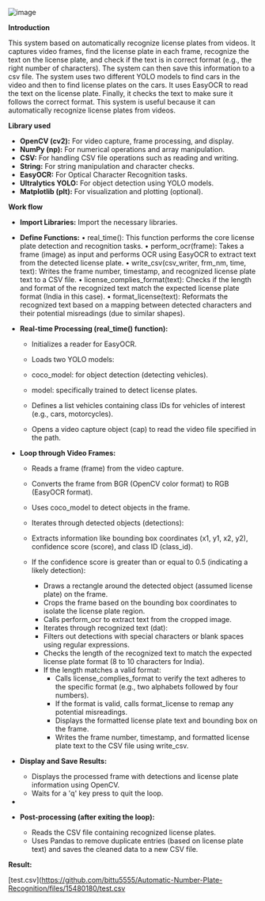 ![image](https://github.com/bittu5555/Automatic-Number-Plate-Recognition/assets/106305917/b575d928-9094-49d7-add8-6ac8f371abb9)

**Introduction**

This system based on automatically recognize license plates from videos. It captures video frames, find the license plate in each frame, recognize the text on the license plate, and check if the text is in correct format (e.g., the right number of characters). The system can then save this information to a csv file. The system uses two different YOLO models to find cars in the video and then to find license plates on the cars. It uses EasyOCR to read the text on the license plate. Finally, it checks the text to make sure it follows the correct format. This system is useful because it can automatically recognize license plates from videos.

**Library used**

* **OpenCV (cv2):** For video capture, frame processing, and display.
* **NumPy (np):** For numerical operations and array manipulation.
* **CSV:** For handling CSV file operations such as reading and writing.
* **String:** For string manipulation and character checks.
* **EasyOCR:** For Optical Character Recognition tasks.
* **Ultralytics YOLO:** For object detection using YOLO models.
* **Matplotlib (plt):** For visualization and plotting (optional).

**Work flow**

* **Import Libraries:** Import the necessary libraries.
  
* **Define Functions:**
•	real_time(): This function performs the core license plate detection and recognition tasks.
•	perform_ocr(frame): Takes a frame (image) as input and performs OCR using EasyOCR to extract text from the detected license plate.
•	write_csv(csv_writer, frm_nm, time, text): Writes the frame number, timestamp, and recognized license plate text to a CSV file.
•	license_complies_format(text): Checks if the length and format of the recognized text match the expected license plate format (India in this case).
•	format_license(text): Reformats the recognized text based on a mapping between detected characters and their potential misreadings (due to similar shapes).

* **Real-time Processing (real_time() function):**
  
	* Initializes a reader for EasyOCR.

	* Loads two YOLO models: 
	* coco_model: for object detection (detecting vehicles).
	* model: specifically trained to detect license plates.
	* Defines a list vehicles containing class IDs for vehicles of interest (e.g., cars, motorcycles).

	* Opens a video capture object (cap) to read the video file specified in the path.

* **Loop through Video Frames:**
  
	* Reads a frame (frame) from the video capture.

	* Converts the frame from BGR (OpenCV color format) to RGB (EasyOCR format).

	* Uses coco_model to detect objects in the frame.

	* Iterates through detected objects (detections): 

	* Extracts information like bounding box coordinates (x1, y1, x2, y2), confidence score (score), and class ID (class_id).
	* If the confidence score is greater than or equal to 0.5 (indicating a likely detection): 
		* Draws a rectangle around the detected object (assumed license plate) on the frame.
		* Crops the frame based on the bounding box coordinates to isolate the license plate region.
		* Calls perform_ocr to extract text from the cropped image.
		* Iterates through recognized text (dat): 
		* Filters out detections with special characters or blank spaces using regular expressions.
		* Checks the length of the recognized text to match the expected license plate format (8 to 10 characters for India).
		* If the length matches a valid format: 
			* Calls license_complies_format to verify the text adheres to the specific format (e.g., two alphabets followed by four numbers).
			* If the format is valid, calls format_license to remap any potential misreadings.
			* Displays the formatted license plate text and bounding box on the frame.
			* Writes the frame number, timestamp, and formatted license plate text to the CSV file using write_csv.
* **Display and Save Results:**
	* Displays the processed frame with detections and license plate information using OpenCV.
	* Waits for a 'q' key press to quit the loop.
 * 
* **Post-processing (after exiting the loop):**
	* Reads the CSV file containing recognized license plates.
	* Uses Pandas to remove duplicate entries (based on license plate text) and saves the cleaned data to a new CSV file.

**Result:**


[test.csv](https://github.com/bittu5555/Automatic-Number-Plate-Recognition/files/15480180/test.csv
